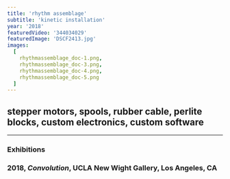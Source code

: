 ```yaml
---
title: 'rhythm assemblage'
subtitle: 'kinetic installation'
year: '2018'
featuredVideo: '344034029'
featuredImage: 'DSCF2413.jpg'
images:
  [
    rhythmassemblage_doc-1.png,
    rhythmassemblage_doc-3.png,
    rhythmassemblage_doc-4.png,
    rhythmassemblage_doc-5.png
  ]
---
```


## stepper motors, spools, rubber cable, perlite blocks, custom electronics, custom software

---

### **Exhibitions**

### 2018, _Convolution_, UCLA New Wight Gallery, Los Angeles, CA
